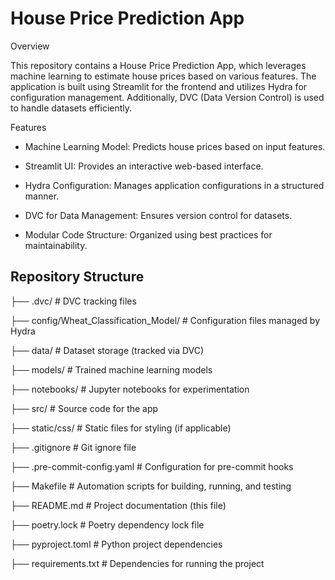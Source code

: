 # House Price Prediction App

Overview

This repository contains a House Price Prediction App, which leverages machine learning to estimate house prices based on various features. The application is built using Streamlit for the frontend and utilizes Hydra for configuration management. Additionally, DVC (Data Version Control) is used to handle datasets efficiently.

Features

- Machine Learning Model: Predicts house prices based on input features.

- Streamlit UI: Provides an interactive web-based interface.

- Hydra Configuration: Manages application configurations in a structured manner.

- DVC for Data Management: Ensures version control for datasets.

- Modular Code Structure: Organized using best practices for maintainability.

## Repository Structure

├── .dvc/                           # DVC tracking files

├── config/Wheat_Classification_Model/  # Configuration files managed by Hydra

├── data/                            # Dataset storage (tracked via DVC)

├── models/                          # Trained machine learning models

├── notebooks/                       # Jupyter notebooks for experimentation

├── src/                             # Source code for the app

├── static/css/                      # Static files for styling (if applicable)

├── .gitignore                       # Git ignore file

├── .pre-commit-config.yaml          # Configuration for pre-commit hooks

├── Makefile                         # Automation scripts for building, running, and testing

├── README.md                        # Project documentation (this file)

├── poetry.lock                      # Poetry dependency lock file

├── pyproject.toml                   # Python project dependencies

├── requirements.txt                  # Dependencies for running the project
